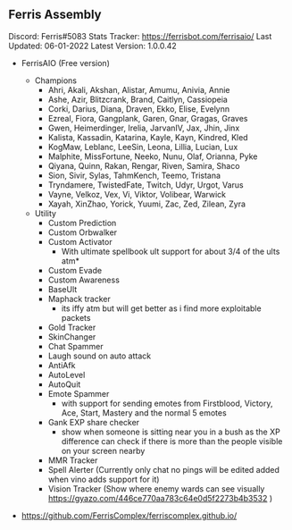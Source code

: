 ## Ferris Assembly
Discord: Ferris#5083
Stats Tracker: https://ferrisbot.com/ferrisaio/
Last Updated: 06-01-2022
Latest Version: 1.0.0.42

* FerrisAIO (Free version)
	* Champions
		* Ahri, Akali, Akshan, Alistar, Amumu, Anivia, Annie
		* Ashe, Azir, Blitzcrank, Brand, Caitlyn, Cassiopeia
		* Corki, Darius, Diana, Draven, Ekko, Elise, Evelynn
		* Ezreal, Fiora, Gangplank, Garen, Gnar, Gragas, Graves
		* Gwen, Heimerdinger, Irelia, JarvanIV, Jax, Jhin, Jinx
		* Kalista, Kassadin, Katarina, Kayle, Kayn, Kindred, Kled
		* KogMaw, Leblanc, LeeSin, Leona, Lillia, Lucian, Lux
		* Malphite, MissFortune, Neeko, Nunu, Olaf, Orianna, Pyke
		* Qiyana, Quinn, Rakan, Rengar, Riven, Samira, Shaco
		* Sion, Sivir, Sylas, TahmKench, Teemo, Tristana
		* Tryndamere, TwistedFate, Twitch, Udyr, Urgot, Varus
		* Vayne, Velkoz, Vex, Vi, Viktor, Volibear, Warwick
		* Xayah, XinZhao, Yorick, Yuumi, Zac, Zed, Zilean, Zyra
    * Utility
        * Custom Prediction
        * Custom Orbwalker
        * Custom Activator
            * With ultimate spellbook ult support for about 3/4 of the ults atm* 
        * Custom Evade
        * Custom Awareness
        * BaseUlt
        * Maphack tracker
            * its iffy atm but will get better as i find more exploitable packets
        * Gold Tracker
        * SkinChanger
        * Chat Spammer
        * Laugh sound on auto attack
        * AntiAfk 
        * AutoLevel
        * AutoQuit
        * Emote Spammer
            * with support for sending emotes from Firstblood, Victory, Ace, Start, Mastery and the normal 5 emotes
        * Gank EXP share checker
            * show when someone is sitting near you in a bush as the XP difference can check if there is more than the people visible on your screen nearby
        * MMR Tracker
        * Spell Alerter (Currently only chat no pings will be edited added when vino adds support for it)
        * Vision Tracker (Show where enemy wards can see visually https://gyazo.com/446ce770aa783c64e0d5f2273b4b3532 )
        
* https://github.com/FerrisComplex/ferriscomplex.github.io/

